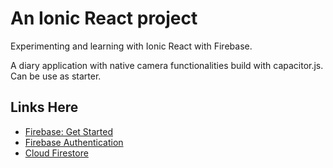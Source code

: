 # An Ionic React project
Experimenting and learning with Ionic React with Firebase.

A diary application with native camera functionalities build with capacitor.js. Can be use as starter.


## Links Here

 * [Firebase: Get Started](https://firebase.google.com/docs/web/setup)
 * [Firebase Authentication](https://firebase.google.com/docs/auth)
 * [Cloud Firestore](https://firebase.google.com/docs/firestore)
